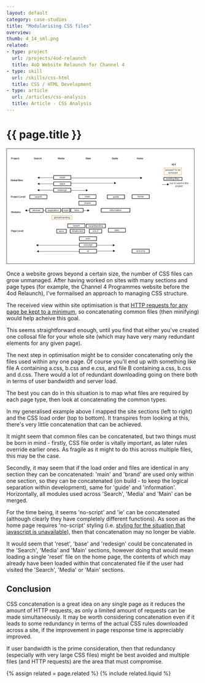 ```yaml
---
layout: default
category: case-studies
title: "Modularising CSS files"
overview: 
thumb: 4_14_sml.png
related: 
- type: project
  url: /projects/4od-relaunch
  title: 4oD Website Relaunch for Channel 4
- type: skill
  url: /skills/css-html
  title: CSS / HTML Development
- type: article
  url: /articles/css-analysis
  title: Article - CSS Analysis
---
```


# {{ page.title }}

[![An overview of a website's CSS files organised by area and by load order](/images/14_css_chart_big.png)](/images/14_css_chart_full.png)

Once a website grows beyond a certain size, the number of CSS files can grow unmanaged. After having worked on sites with many sections and page types (for example, the Channel 4 Programmes website before the 4od Relaunch), I've formailsed an approach to managing CSS structure.

The received view within site optimisation is that [HTTP requests for any page be kept to a minimum](http://developer.yahoo.com/performance/rules.html), so concatenating common files (then minifying) would help acheive this goal.

This seems straightforward enough, until you find that either you've created one collosal file for your whole site (which may have very many redundant elements for any given page). 

The next step in optimisation might be to consider concatenating only the files used within any one page. Of course you'll end up with something like file A containing a.css, b.css and e.css, and file B containing a.css, b.css and d.css. There would a lot of redundant downloading going on there both in terms of user bandwidth and server load.

The best you can do in this situation is to map what files are required by each page type, then look at concatenating the common types.

In my generalised example above I mapped the site sections (left to right) and the CSS load order (top to bottom). It transpires from looking at this, there's very little concatenation that can be achieved.

It might seem that common files can be concatenated, but two things must be born in mind - firstly, CSS file order is vitally important, as later rules override earlier ones. As fragile as it might to do this across multiple files, this may be the case.

Secondly, it may seem that if the load order and files are identical in any section they can be concatenated: 'main' and 'brand' are used only within one section, so they can be concatenated (on build - to keep the logical separation within development), same for 'guide' and 'information'. Horizontally, all modules used across 'Search', 'Media' and 'Main' can be merged.

For the time being, it seems 'no-script' and 'ie' can be concatenated (although clearly they have completely different functions). As soon as the home page requires 'no-script' styling (i.e. [styling for the situation that javascript is unavailable](http://css-tricks.com/places-its-tempting-to-use-display-none-but-dont/#comment-154262)), then that concatenation may no longer be viable.

It would seem that 'reset', 'base' and 'redesign' could be concatenated in the 'Search', 'Media' and 'Main' sections, however doing that would mean loading a single 'reset' file on the home page, the contents of which may already have been loaded within that concatenated file if the user had visited the 'Search', 'Media' or 'Main' sections. 

## Conclusion

CSS concatenation is a great idea on any single page as it reduces the amount of HTTP requests, as only a limited amount of requests can be made simultaneously. It may be worth considering concatenation even if it leads to some redundancy in terms of the actual CSS rules downloaded across a site, if the improvement in page response time is appreciably improved.

If user bandwidth is the prime consideration, then that redundancy (especially with very large CSS files) might be best avoided and multiple files (and HTTP requests) are the area that must compromise.

{% assign related = page.related %}
{% include related.liquid %}